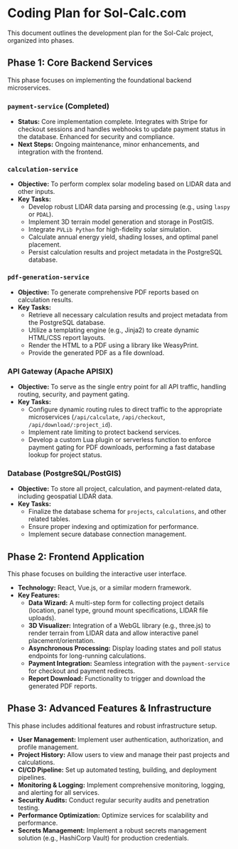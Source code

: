 # Coding Plan for Sol-Calc.com

This document outlines the development plan for the Sol-Calc project, organized into phases.

## Phase 1: Core Backend Services

This phase focuses on implementing the foundational backend microservices.

### `payment-service` (Completed)

*   **Status:** Core implementation complete. Integrates with Stripe for checkout sessions and handles webhooks to update payment status in the database. Enhanced for security and compliance.
*   **Next Steps:** Ongoing maintenance, minor enhancements, and integration with the frontend.

### `calculation-service`

*   **Objective:** To perform complex solar modeling based on LIDAR data and other inputs.
*   **Key Tasks:**
    *   Develop robust LIDAR data parsing and processing (e.g., using `laspy` or `PDAL`).
    *   Implement 3D terrain model generation and storage in PostGIS.
    *   Integrate `PVLib Python` for high-fidelity solar simulation.
    *   Calculate annual energy yield, shading losses, and optimal panel placement.
    *   Persist calculation results and project metadata in the PostgreSQL database.

### `pdf-generation-service`

*   **Objective:** To generate comprehensive PDF reports based on calculation results.
*   **Key Tasks:**
    *   Retrieve all necessary calculation results and project metadata from the PostgreSQL database.
    *   Utilize a templating engine (e.g., Jinja2) to create dynamic HTML/CSS report layouts.
    *   Render the HTML to a PDF using a library like WeasyPrint.
    *   Provide the generated PDF as a file download.

### API Gateway (Apache APISIX)

*   **Objective:** To serve as the single entry point for all API traffic, handling routing, security, and payment gating.
*   **Key Tasks:**
    *   Configure dynamic routing rules to direct traffic to the appropriate microservices (`/api/calculate`, `/api/checkout`, `/api/download/:project_id`).
    *   Implement rate limiting to protect backend services.
    *   Develop a custom Lua plugin or serverless function to enforce payment gating for PDF downloads, performing a fast database lookup for project status.

### Database (PostgreSQL/PostGIS)

*   **Objective:** To store all project, calculation, and payment-related data, including geospatial LIDAR data.
*   **Key Tasks:**
    *   Finalize the database schema for `projects`, `calculations`, and other related tables.
    *   Ensure proper indexing and optimization for performance.
    *   Implement secure database connection management.

## Phase 2: Frontend Application

This phase focuses on building the interactive user interface.

*   **Technology:** React, Vue.js, or a similar modern framework.
*   **Key Features:**
    *   **Data Wizard:** A multi-step form for collecting project details (location, panel type, ground mount specifications, LIDAR file uploads).
    *   **3D Visualizer:** Integration of a WebGL library (e.g., three.js) to render terrain from LIDAR data and allow interactive panel placement/orientation.
    *   **Asynchronous Processing:** Display loading states and poll status endpoints for long-running calculations.
    *   **Payment Integration:** Seamless integration with the `payment-service` for checkout and payment redirects.
    *   **Report Download:** Functionality to trigger and download the generated PDF reports.

## Phase 3: Advanced Features & Infrastructure

This phase includes additional features and robust infrastructure setup.

*   **User Management:** Implement user authentication, authorization, and profile management.
*   **Project History:** Allow users to view and manage their past projects and calculations.
*   **CI/CD Pipeline:** Set up automated testing, building, and deployment pipelines.
*   **Monitoring & Logging:** Implement comprehensive monitoring, logging, and alerting for all services.
*   **Security Audits:** Conduct regular security audits and penetration testing.
*   **Performance Optimization:** Optimize services for scalability and performance.
*   **Secrets Management:** Implement a robust secrets management solution (e.g., HashiCorp Vault) for production credentials.